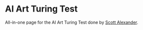 # AI Art Turing Test

All-in-one page for the AI Art Turing Test done by
[Scott Alexander](https://www.astralcodexten.com/p/ai-art-turing-test).


